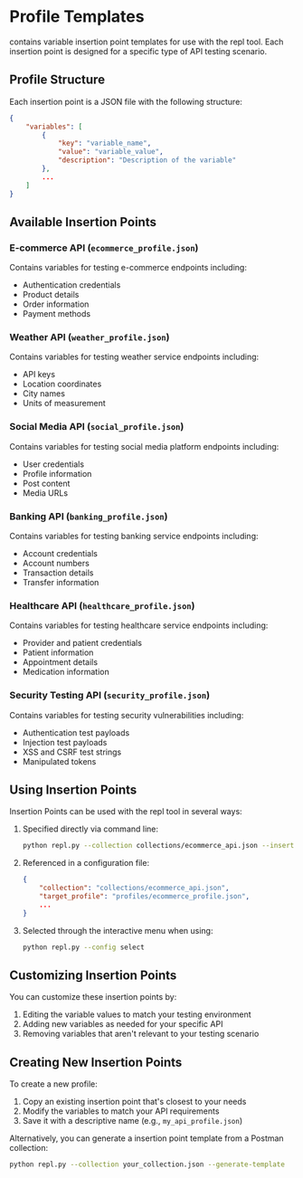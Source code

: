 # Profile Templates

contains variable insertion point templates for use with the repl tool. Each insertion point is designed for a specific type of API testing scenario.

## Profile Structure

Each insertion point is a JSON file with the following structure:

```json
{
    "variables": [
        {
            "key": "variable_name",
            "value": "variable_value",
            "description": "Description of the variable"
        },
        ...
    ]
}
```

## Available Insertion Points

### E-commerce API (`ecommerce_profile.json`)
Contains variables for testing e-commerce endpoints including:
- Authentication credentials
- Product details
- Order information
- Payment methods

### Weather API (`weather_profile.json`)
Contains variables for testing weather service endpoints including:
- API keys
- Location coordinates
- City names
- Units of measurement

### Social Media API (`social_profile.json`)
Contains variables for testing social media platform endpoints including:
- User credentials
- Profile information
- Post content
- Media URLs

### Banking API (`banking_profile.json`)
Contains variables for testing banking service endpoints including:
- Account credentials
- Account numbers
- Transaction details
- Transfer information

### Healthcare API (`healthcare_profile.json`)
Contains variables for testing healthcare service endpoints including:
- Provider and patient credentials
- Patient information
- Appointment details
- Medication information

### Security Testing API (`security_profile.json`)
Contains variables for testing security vulnerabilities including:
- Authentication test payloads
- Injection test payloads
- XSS and CSRF test strings
- Manipulated tokens

## Using Insertion Points

Insertion Points can be used with the repl tool in several ways:

1. Specified directly via command line:
   ```bash
   python repl.py --collection collections/ecommerce_api.json --insertion-pointprofiles/ecommerce_profile.json
   ```

2. Referenced in a configuration file:
   ```json
   {
       "collection": "collections/ecommerce_api.json",
       "target_profile": "profiles/ecommerce_profile.json",
       ...
   }
   ```

3. Selected through the interactive menu when using:
   ```bash
   python repl.py --config select
   ```

## Customizing Insertion Points

You can customize these insertion points  by:
1. Editing the variable values to match your testing environment
2. Adding new variables as needed for your specific API
3. Removing variables that aren't relevant to your testing scenario

## Creating New Insertion Points

To create a new profile:
1. Copy an existing insertion point that's closest to your needs
2. Modify the variables to match your API requirements
3. Save it with a descriptive name (e.g., `my_api_profile.json`)

Alternatively, you can generate a insertion point template from a Postman collection:
```bash
python repl.py --collection your_collection.json --generate-template
``` 